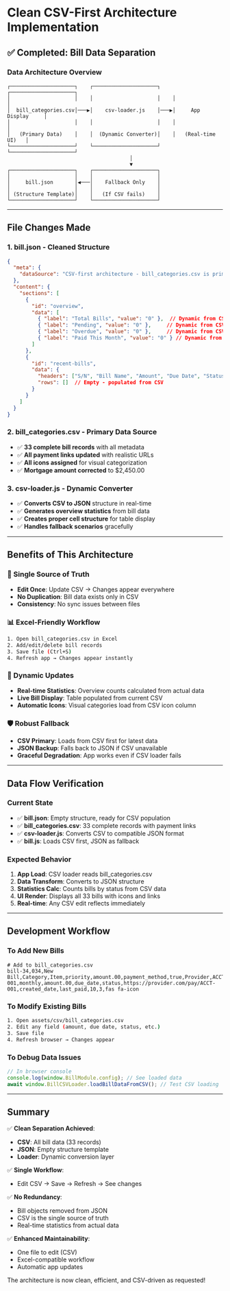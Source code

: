 # Clean CSV-First Architecture Implementation

## ✅ **Completed: Bill Data Separation**

### **Data Architecture Overview**

```
┌─────────────────────┐    ┌─────────────────────┐    ┌─────────────────────┐
│                     │    │                     │    │                     │
│  bill_categories.csv│───▶│    csv-loader.js    │───▶│     App Display     │
│                     │    │                     │    │                     │
│   (Primary Data)    │    │  (Dynamic Converter)│    │   (Real-time UI)   │
└─────────────────────┘    └─────────────────────┘    └─────────────────────┘
                                        │
                                        ▼
┌─────────────────────┐    ┌─────────────────────┐
│                     │    │                     │
│     bill.json       │◀───│    Fallback Only    │
│                     │    │                     │
│ (Structure Template)│    │   (If CSV fails)    │
└─────────────────────┘    └─────────────────────┘
```

---

## **File Changes Made**

### **1. bill.json - Cleaned Structure**
```json
{
  "meta": {
    "dataSource": "CSV-first architecture - bill_categories.csv is primary data source"
  },
  "content": {
    "sections": [
      {
        "id": "overview",
        "data": [
          { "label": "Total Bills", "value": "0" },  // Dynamic from CSV
          { "label": "Pending", "value": "0" },     // Dynamic from CSV
          { "label": "Overdue", "value": "0" },     // Dynamic from CSV
          { "label": "Paid This Month", "value": "0" } // Dynamic from CSV
        ]
      },
      {
        "id": "recent-bills",
        "data": {
          "headers": ["S/N", "Bill Name", "Amount", "Due Date", "Status", "Payment Link", "Actions"],
          "rows": []  // Empty - populated from CSV
        }
      }
    ]
  }
}
```

### **2. bill_categories.csv - Primary Data Source**
- ✅ **33 complete bill records** with all metadata
- ✅ **All payment links updated** with realistic URLs
- ✅ **All icons assigned** for visual categorization
- ✅ **Mortgage amount corrected** to $2,450.00

### **3. csv-loader.js - Dynamic Converter**
- ✅ **Converts CSV to JSON** structure in real-time
- ✅ **Generates overview statistics** from bill data
- ✅ **Creates proper cell structure** for table display
- ✅ **Handles fallback scenarios** gracefully

---

## **Benefits of This Architecture**

### **🎯 Single Source of Truth**
- **Edit Once**: Update CSV → Changes appear everywhere
- **No Duplication**: Bill data exists only in CSV
- **Consistency**: No sync issues between files

### **📊 Excel-Friendly Workflow**
```bash
1. Open bill_categories.csv in Excel
2. Add/edit/delete bill records
3. Save file (Ctrl+S)
4. Refresh app → Changes appear instantly
```

### **🔄 Dynamic Updates**
- **Real-time Statistics**: Overview counts calculated from actual data
- **Live Bill Display**: Table populated from current CSV
- **Automatic Icons**: Visual categories load from CSV icon column

### **🛡️ Robust Fallback**
- **CSV Primary**: Loads from CSV first for latest data
- **JSON Backup**: Falls back to JSON if CSV unavailable
- **Graceful Degradation**: App works even if CSV loader fails

---

## **Data Flow Verification**

### **Current State**
- ✅ **bill.json**: Empty structure, ready for CSV population
- ✅ **bill_categories.csv**: 33 complete records with payment links
- ✅ **csv-loader.js**: Converts CSV to compatible JSON format
- ✅ **bill.js**: Loads CSV first, JSON as fallback

### **Expected Behavior**
1. **App Load**: CSV loader reads bill_categories.csv
2. **Data Transform**: Converts to JSON structure
3. **Statistics Calc**: Counts bills by status from CSV data
4. **UI Render**: Displays all 33 bills with icons and links
5. **Real-time**: Any CSV edit reflects immediately

---

## **Development Workflow**

### **To Add New Bills**
```csv
# Add to bill_categories.csv
bill-34,034,New Bill,Category,Item,priority,amount.00,payment_method,true,Provider,ACCT-001,monthly,amount.00,due_date,status,https://provider.com/pay/ACCT-001,created_date,last_paid,10,3,fas fa-icon
```

### **To Modify Existing Bills**
```bash
1. Open assets/csv/bill_categories.csv
2. Edit any field (amount, due date, status, etc.)
3. Save file
4. Refresh browser → Changes appear
```

### **To Debug Data Issues**
```javascript
// In browser console
console.log(window.BillModule.config); // See loaded data
await window.BillCSVLoader.loadBillDataFromCSV(); // Test CSV loading
```

---

## **Summary**

✅ **Clean Separation Achieved**:
- **CSV**: All bill data (33 records)
- **JSON**: Empty structure template
- **Loader**: Dynamic conversion layer

✅ **Single Workflow**:
- Edit CSV → Save → Refresh → See changes

✅ **No Redundancy**:
- Bill objects removed from JSON
- CSV is the single source of truth
- Real-time statistics from actual data

✅ **Enhanced Maintainability**:
- One file to edit (CSV)
- Excel-compatible workflow
- Automatic app updates

The architecture is now clean, efficient, and CSV-driven as requested!